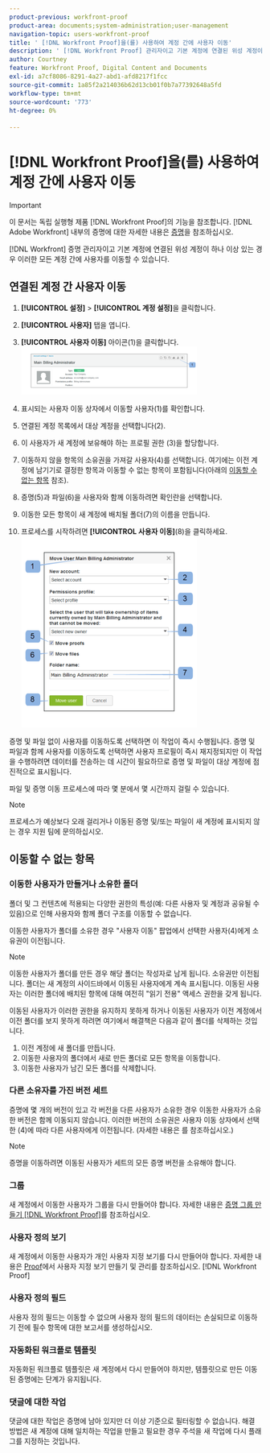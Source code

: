 ```yaml
---
product-previous: workfront-proof
product-area: documents;system-administration;user-management
navigation-topic: users-workfront-proof
title: ' [!DNL Workfront Proof]을(를) 사용하여 계정 간에 사용자 이동'
description: ' [!DNL Workfront Proof] 관리자이고 기본 계정에 연결된 위성 계정이 하나 이상 있는 경우 이러한 모든 계정 간에 사용자를 이동할 수 있습니다.'
author: Courtney
feature: Workfront Proof, Digital Content and Documents
exl-id: a7cf8086-8291-4a27-abd1-afd8217f1fcc
source-git-commit: 1a85f2a214036b62d13cb01f0b7a77392648a5fd
workflow-type: tm+mt
source-wordcount: '773'
ht-degree: 0%

---
```


# [!DNL Workfront Proof]을(를) 사용하여 계정 간에 사용자 이동

>[!IMPORTANT]
>
>이 문서는 독립 실행형 제품 [!DNL Workfront Proof]의 기능을 참조합니다. [!DNL Adobe Workfront] 내부의 증명에 대한 자세한 내용은 [증명](../../../review-and-approve-work/proofing/proofing.md)을 참조하십시오.

[!DNL Workfront] 증명 관리자이고 기본 계정에 연결된 위성 계정이 하나 이상 있는 경우 이러한 모든 계정 간에 사용자를 이동할 수 있습니다.

## 연결된 계정 간 사용자 이동

1. **[!UICONTROL 설정]** > **[!UICONTROL 계정 설정]**&#x200B;을 클릭합니다.

1. **[!UICONTROL 사용자]** 탭을 엽니다.
1. **[!UICONTROL 사용자 이동]** 아이콘(1)을 클릭합니다. ![Move_user2.png](assets/move-user2-350x95.png)

1. 표시되는 사용자 이동 상자에서 이동할 사용자(1)를 확인합니다.
1. 연결된 계정 목록에서 대상 계정을 선택합니다(2).
1. 이 사용자가 새 계정에 보유해야 하는 프로필 권한 (3)을 할당합니다.
1. 이동하지 않을 항목의 소유권을 가져갈 사용자(4)를 선택합니다.
여기에는 이전 계정에 남기기로 결정한 항목과 이동할 수 없는 항목이 포함됩니다(아래의 [이동할 수 없는 항목](https://support.workfront.com/knowledge/articles/115004087708/en-us?brand_id=662728&amp;return_to=%2Fhc%2Fen-us%2Farticles%2F115004087708#Items-that-can&#39;t-be-moved) 참조).

1. 증명(5)과 파일(6)을 사용자와 함께 이동하려면 확인란을 선택합니다.
1. 이동한 모든 항목이 새 계정에 배치될 폴더(7)의 이름을 만듭니다.
1. 프로세스를 시작하려면 **[!UICONTROL 사용자 이동]**(8)을 클릭하세요.
   ![Moving_users_pop-up.png](assets/moving-users-pop-up-350x380.png)

증명 및 파일 없이 사용자를 이동하도록 선택하면 이 작업이 즉시 수행됩니다. 증명 및 파일과 함께 사용자를 이동하도록 선택하면 사용자 프로필이 즉시 재지정되지만 이 작업을 수행하려면 데이터를 전송하는 데 시간이 필요하므로 증명 및 파일이 대상 계정에 점진적으로 표시됩니다.

파일 및 증명 이동 프로세스에 따라 몇 분에서 몇 시간까지 걸릴 수 있습니다.

>[!NOTE]
>
>프로세스가 예상보다 오래 걸리거나 이동된 증명 및/또는 파일이 새 계정에 표시되지 않는 경우 지원 팀에 문의하십시오.

## 이동할 수 없는 항목

### 이동한 사용자가 만들거나 소유한 폴더

폴더 및 그 컨텐츠에 적용되는 다양한 권한의 특성(예: 다른 사용자 및 계정과 공유될 수 있음)으로 인해 사용자와 함께 폴더 구조를 이동할 수 없습니다.

이동한 사용자가 폴더를 소유한 경우 &quot;사용자 이동&quot; 팝업에서 선택한 사용자(4)에게 소유권이 이전됩니다.

>[!NOTE]
>
>이동한 사용자가 폴더를 만든 경우 해당 폴더는 작성자로 남게 됩니다. 소유권만 이전됩니다. 폴더는 새 계정의 사이드바에서 이동된 사용자에게 계속 표시됩니다. 이동된 사용자는 이러한 폴더에 배치된 항목에 대해 여전히 &quot;읽기 전용&quot; 액세스 권한을 갖게 됩니다.

이동된 사용자가 이러한 권한을 유지하지 못하게 하거나 이동된 사용자가 이전 계정에서 이전 폴더를 보지 못하게 하려면 여기에서 해결책은 다음과 같이 폴더를 삭제하는 것입니다.

1. 이전 계정에 새 폴더를 만듭니다.
1. 이동한 사용자의 폴더에서 새로 만든 폴더로 모든 항목을 이동합니다.
1. 이동한 사용자가 남긴 모든 폴더를 삭제합니다.

### 다른 소유자를 가진 버전 세트

증명에 몇 개의 버전이 있고 각 버전을 다른 사용자가 소유한 경우 이동한 사용자가 소유한 버전은 함께 이동되지 않습니다. 이러한 버전의 소유권은 사용자 이동 상자에서 선택한 (4)에 따라 다른 사용자에게 이전됩니다. (자세한 내용은 를 참조하십시오.)

>[!NOTE]
>
>증명을 이동하려면 이동된 사용자가 세트의 모든 증명 버전을 소유해야 합니다.

### 그룹

새 계정에서 이동한 사용자가 그룹을 다시 만들어야 합니다. 자세한 내용은 [증명 그룹 만들기 [!DNL Workfront Proof]](../../../workfront-proof/wp-mnguserscontacts/groups/create-proofing-groups.md)를 참조하십시오.

### 사용자 정의 보기

새 계정에서 이동한 사용자가 개인 사용자 지정 보기를 다시 만들어야 합니다. 자세한 내용은 [Proof](../../../workfront-proof/wp-work-proofsfiles/manage-your-work/create-and-manage-custom-views.md)에서 사용자 지정 보기 만들기 및 관리를 참조하십시오. [!DNL Workfront Proof] 

### 사용자 정의 필드

사용자 정의 필드는 이동할 수 없으며 사용자 정의 필드의 데이터는 손실되므로 이동하기 전에 필수 항목에 대한 보고서를 생성하십시오.

### 자동화된 워크플로 템플릿

자동화된 워크플로 템플릿은 새 계정에서 다시 만들어야 하지만, 템플릿으로 만든 이동된 증명에는 단계가 유지됩니다.

### 댓글에 대한 작업

댓글에 대한 작업은 증명에 남아 있지만 더 이상 기준으로 필터링할 수 없습니다. 해결 방법은 새 계정에 대해 일치하는 작업을 만들고 필요한 경우 주석을 새 작업에 다시 플래그를 지정하는 것입니다.
